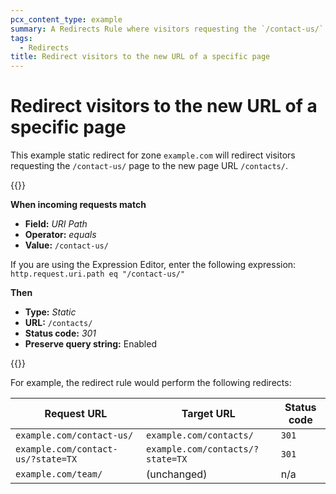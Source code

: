 ```yaml
---
pcx_content_type: example
summary: A Redirects Rule where visitors requesting the `/contact-us/` page are redirected to the new page URL `/contacts/`.
tags:
  - Redirects
title: Redirect visitors to the new URL of a specific page
---
```


# Redirect visitors to the new URL of a specific page

This example static redirect for zone `example.com` will redirect visitors requesting the `/contact-us/` page to the new page URL `/contacts/`.

{{<example>}}

**When incoming requests match**

* **Field:** _URI Path_
* **Operator:** _equals_
* **Value:** `/contact-us/`

If you are using the Expression Editor, enter the following expression:<br>
`http.request.uri.path eq "/contact-us/"`

**Then**

* **Type:** _Static_
* **URL:** `/contacts/`
* **Status code:** _301_
* **Preserve query string:** Enabled

{{</example>}}

For example, the redirect rule would perform the following redirects:

Request URL                        | Target URL                       | Status code
-----------------------------------|----------------------------------|------------
`example.com/contact-us/`          | `example.com/contacts/`          | `301`
`example.com/contact-us/?state=TX` | `example.com/contacts/?state=TX` | `301`
`example.com/team/`                | (unchanged)                      | n/a
